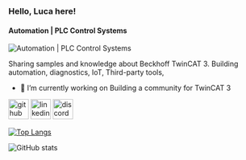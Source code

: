 ### Hello, Luca here! 
#### Automation | PLC Control Systems
![Automation | PLC Control Systems](https://arturssmirnovs.github.io/github-profile-readme-generator/images/banner.png)

Sharing samples and knowledge about Beckhoff TwinCAT 3. Building automation, diagnostics, IoT, Third-party tools, 

- 🔭 I’m currently working on Building a community for TwinCAT 3 


[<img src='https://cdn.jsdelivr.net/npm/simple-icons@3.0.1/icons/github.svg' alt='github' height='40'>](https://github.com/lucablom)  [<img src='https://cdn.jsdelivr.net/npm/simple-icons@3.0.1/icons/linkedin.svg' alt='linkedin' height='40'>](https://www.linkedin.com/in/luca-blom-165767153/)  [<img src='https://cdn.jsdelivr.net/npm/simple-icons@3.0.1/icons/discord.svg' alt='discord' height='40'>](https://discord.gg/tMSsRMSS)  

[![Top Langs](https://github-readme-stats.vercel.app/api/top-langs/?username=lucablom)](https://github.com/anuraghazra/github-readme-stats)

![GitHub stats](https://github-readme-stats.vercel.app/api?username=lucablom&show_icons=true)  

